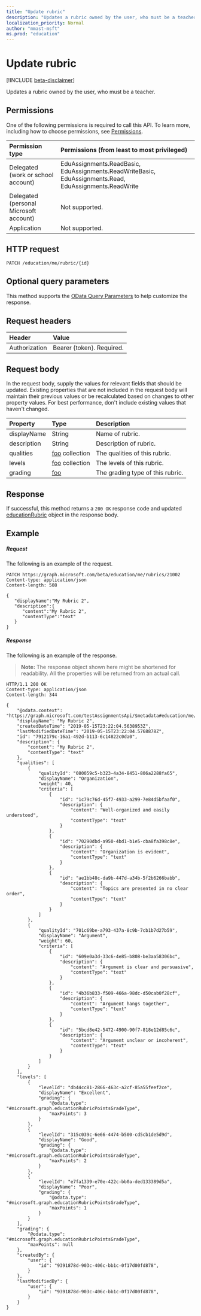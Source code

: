 ```yaml
---
title: "Update rubric"
description: "Updates a rubric owned by the user, who must be a teacher."
localization_priority: Normal
author: "mmast-msft"
ms.prod: "education"
---
```


# Update rubric

[!INCLUDE [beta-disclaimer](../../includes/beta-disclaimer.md)]

Updates a rubric owned by the user, who must be a teacher.

## Permissions
One of the following permissions is required to call this API. To learn more, including how to choose permissions, see [Permissions](/graph/permissions-reference).

|Permission type      | Permissions (from least to most privileged)              |
|:--------------------|:---------------------------------------------------------|
|Delegated (work or school account) | EduAssignments.ReadBasic, EduAssignments.ReadWriteBasic, EduAssignments.Read, EduAssignments.ReadWrite  |
|Delegated (personal Microsoft account) | Not supported.   |
|Application | Not supported. | 

## HTTP request
<!-- { "blockType": "ignored" } -->
```http
PATCH /education/me/rubric/{id}
```
## Optional query parameters
This method supports the [OData Query Parameters](https://developer.microsoft.com/graph/docs/concepts/query_parameters) to help customize the response.

## Request headers
| Header       | Value |
|:---------------|:--------|
| Authorization  | Bearer {token}. Required.  |

## Request body
In the request body, supply the values for relevant fields that should be updated. Existing properties that are not included in the request body will maintain their previous values or be recalculated based on changes to other property values. For best performance, don't include existing values that haven't changed.

| Property	   | Type	|Description|
|:---------------|:--------|:----------|
|displayName|String|Name of rubric.|
|description|String|Description of rubric.|
|qualities|[foo](foo.md) collection|The qualities of this rubric.|
|levels|[foo](foo.md) collection|The levels of this rubric.|
|grading|[foo](foo.md)|The grading type of this rubric.|

## Response
If successful, this method returns a `200 OK` response code and updated [educationRubric](../resources/educationrubric.md) object in the response body.
## Example
##### Request
The following is an example of the request.
<!-- {
  "blockType": "ignored",
  "name": "get_assignments"
}-->
```http 
PATCH https://graph.microsoft.com/beta/education/me/rubrics/21002
Content-type: application/json
Content-length: 508

{
   "displayName":"My Rubric 2",
   "description":{
      "content":"My Rubric 2",
      "contentType":"text"
   }
}
```
##### Response
The following is an example of the response. 

>**Note:** The response object shown here might be shortened for readability. All the properties will be returned from an actual call.

<!-- {
  "blockType": "ignored",
  "truncated": true,
  "@odata.type": "microsoft.graph.educationAssignment",
  "isCollection": true
} -->
```http
HTTP/1.1 200 OK
Content-type: application/json
Content-length: 344

{
    "@odata.context": "https://graph.microsoft.com/testAssignmentsApi/$metadata#education/me/rubrics/$entity",
    "displayName": "My Rubric 2",
    "createdDateTime": "2019-05-15T23:22:04.5638953Z",
    "lastModifiedDateTime": "2019-05-15T23:22:04.5768878Z",
    "id": "7912179c-16a1-492d-b113-6c14822c0da0",
    "description": {
        "content": "My Rubric 2",
        "contentType": "text"
    },
    "qualities": [
        {
            "qualityId": "080059c5-b323-4a34-8451-806a2288fa65",
            "displayName": "Organization",
            "weight": 40,
            "criteria": [
                {
                    "id": "1c79c76d-45f7-4933-a299-7e84d5bfaaf0",
                    "description": {
                        "content": "Well-organized and easily understood",
                        "contentType": "text"
                    }
                },
                {
                    "id": "70290dbd-a950-4bd1-b1e5-cba8fa398c8e",
                    "description": {
                        "content": "Organization is evident",
                        "contentType": "text"
                    }
                },
                {
                    "id": "ae1bb48c-da9b-447d-a34b-5f2b6266babb",
                    "description": {
                        "content": "Topics are presented in no clear order",
                        "contentType": "text"
                    }
                }
            ]
        },
        {
            "qualityId": "701c69be-a793-437a-8c9b-7cb1b7d27b59",
            "displayName": "Argument",
            "weight": 60,
            "criteria": [
                {
                    "id": "609e0a3d-33c6-4e85-b808-be3aa58306bc",
                    "description": {
                        "content": "Argument is clear and persuasive",
                        "contentType": "text"
                    }
                },
                {
                    "id": "4b36b833-f509-466a-98dc-d50cab0f28cf",
                    "description": {
                        "content": "Argument hangs together",
                        "contentType": "text"
                    }
                },
                {
                    "id": "5bcd8e42-5472-4900-90f7-818e12d85c6c",
                    "description": {
                        "content": "Argument unclear or incoherent",
                        "contentType": "text"
                    }
                }
            ]
        }
    ],
    "levels": [
        {
            "levelId": "db44cc81-2866-463c-a2cf-85a55feef2ce",
            "displayName": "Excellent",
            "grading": {
                "@odata.type": "#microsoft.graph.educationRubricPointsGradeType",
                "maxPoints": 3
            }
        },
        {
            "levelId": "315c039c-6e66-4474-b500-cd5cb1de5d9d",
            "displayName": "Good",
            "grading": {
                "@odata.type": "#microsoft.graph.educationRubricPointsGradeType",
                "maxPoints": 2
            }
        },
        {
            "levelId": "e7fa1339-e70e-422c-bb0a-ded133389d5a",
            "displayName": "Poor",
            "grading": {
                "@odata.type": "#microsoft.graph.educationRubricPointsGradeType",
                "maxPoints": 1
            }
        }
    ],
    "grading": {
        "@odata.type": "#microsoft.graph.educationRubricPointsGradeType",
        "maxPoints": null
    },
    "createdBy": {
        "user": {
            "id": "9391878d-903c-406c-bb1c-0f17d00fd878",
        }
    },
    "lastModifiedBy": {
        "user": {
            "id": "9391878d-903c-406c-bb1c-0f17d00fd878",
        }
    }
}
```

<!-- uuid: 8fcb5dbc-d5aa-4681-8e31-b001d5168d79
2015-10-25 14:57:30 UTC -->
<!--
{
  "type": "#page.annotation",
  "description": "List assignments",
  "keywords": "",
  "section": "documentation",
  "tocPath": "",
  "suppressions": []
}
-->
